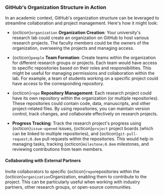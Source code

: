 ### GitHub's Organization Structure in Action

In an academic context, GitHub's organization structure can be leveraged to streamline collaboration and project management. Here's how it might look:

- {octicon}`organization` **Organization Creation**: Your university's research lab could create an organization on GitHub to host various research projects. The faculty members could be the owners of the organization, overseeing the projects and managing access.

- {octicon}`people` **Team Formation**: Create teams within the organization for different research groups or projects. Each team would have access to specific repositories based on their roles and responsibilities. This might be useful for managing permissions and collaboration within the lab. For example, a team of students working on a specific project could have access to the corresponding repository.

- {octicon}`repo` **Repository Management**: Each research project could have its own repository within the organization (or multiple repositories). These repositories could contain code, data, manuscripts, and other project-related files. By using repositories, you can maintain version control, track changes, and collaborate effectively on research projects.

- **Progress Tracking**: Track the research project's progress using {octicon}`issue-opened` issues, {octicon}`project` project boards (which can be linked to multiple repositories), and {octicon}`git-pull-request;0.8em` pull requests within the repositories. This would help in managing tasks, tracking {octicon}`milestone;0.8em` milestones, and reviewing contributions from team members.

#### Collaborating with External Partners

Invite collaborators to specific {octicon}`repo`repositories within the {octicon}`organization`Organization, enabling them to contribute to the project. 
This can be particularly useful when working with industry partners, other research groups, or open-source communities.
